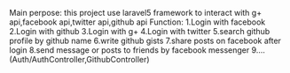 Main perpose: this project use laravel5 framework to interact with g+ api,facebook api,twitter api,github api
Function:
1.Login with facebook
2.Login with github
3.Login with g+
4.Login with twitter
5.search github profile by github name
6.write github gists
7.share posts on facebook after login
8.send message or posts to friends by facebook messenger
9....
(Auth/AuthController,GithubController)


